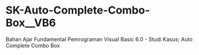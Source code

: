 # SK-Auto-Complete-Combo-Box__VB6
Bahan Ajar Fundamental Pemrograman Visual Basic 6.0 - Studi Kasus; Auto Complete Combo Box
